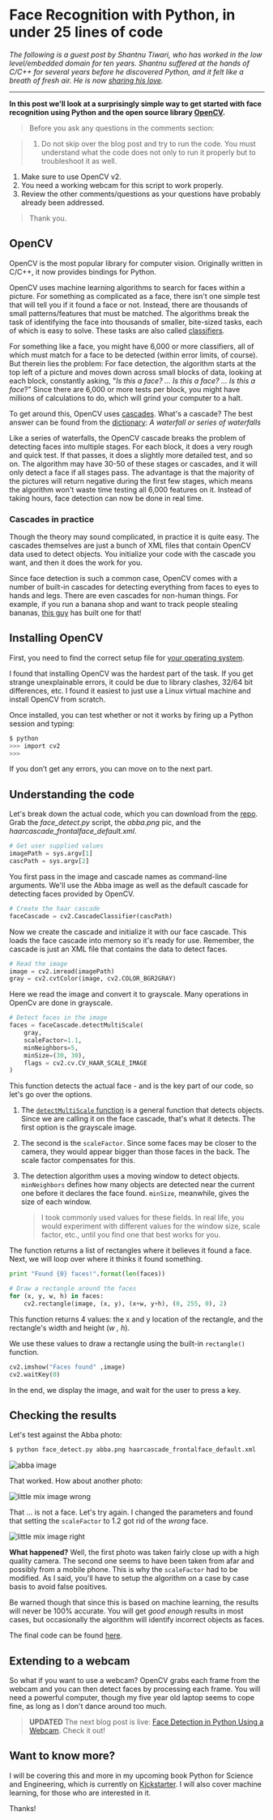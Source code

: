 # Face Recognition with Python, in under 25 lines of code

*The following is a guest post by Shantnu Tiwari, who has worked in the low level/embedded domain for ten years. Shantnu suffered at the hands of C/C++ for several years before he discovered Python, and it felt like a breath of fresh air. He is now [sharing his love](http://pythonforengineers.com/).*

<hr>

**In this post we'll look at a surprisingly simple way to get started with face recognition using Python and the open source library [OpenCV](http://opencv.org/).**

> Before you ask any questions in the comments section:

> 1. Do not skip over the blog post and try to run the code. You must understand what the code does not only to run it properly but to troubleshoot it as well.
1. Make sure to use OpenCV v2.
1. You need a working webcam for this script to work properly.
1. Review the other comments/questions as your questions have probably already been addressed.

> Thank you.

## OpenCV

OpenCV is the most popular library for computer vision. Originally written in C/C++, it now provides bindings for Python.

OpenCV uses machine learning algorithms to search for faces within a picture. For something as complicated as a face, there isn't one simple test that will tell you if it found a face or not. Instead, there are thousands of small patterns/features that must be matched. The algorithms break the task of identifying the face into thousands of smaller, bite-sized tasks, each of which is easy to solve. These tasks are also called [classifiers](http://en.wikipedia.org/wiki/Statistical_classification).

For something like a face, you might have 6,000 or more classifiers, all of which must match for a face to be detected (within error limits, of course). But therein lies the problem: For face detection, the algorithm starts at the top left of a picture and moves down across small blocks of data, looking at each block, constantly asking, "*Is this a face? ... Is this a face? ... Is this a face*?" Since there are 6,000 or more tests per block, you might have millions of calculations to do, which will grind your computer to a halt.

To get around this, OpenCV uses [cascades](http://docs.opencv.org/modules/objdetect/doc/cascade_classification.html). What's a cascade? The best answer can be found from the [dictionary](http://dictionary.reference.com/browse/cascade): *A waterfall or series of waterfalls*

Like a series of waterfalls, the OpenCV cascade breaks the problem of detecting faces into multiple stages. For each block, it does a very rough and quick test. If that passes, it does a slightly more detailed test, and so on. The algorithm may have 30-50 of these stages or cascades, and it will only detect a face if all stages pass. The advantage is that the majority of the pictures will return negative during the first few stages, which means the algorithm won't waste time testing all 6,000 features on it. Instead of taking hours, face detection can now be done in real time.

### Cascades in practice

Though the theory may sound complicated, in practice it is quite easy. The cascades themselves are just a bunch of XML files that contain OpenCV data used to detect objects. You initialize your code with the cascade you want, and then it does the work for you.

Since face detection is such a common case, OpenCV comes with a number of built-in cascades for detecting everything from faces to eyes to hands and legs. There are even cascades for non-human things. For example, if you run a banana shop and want to track people stealing bananas, [this guy](http://coding-robin.de/2013/07/22/train-your-own-opencv-haar-classifier.html) has built one for that!

## Installing OpenCV

First, you need to find the correct setup file for [your operating system](http://opencv.org/downloads.html).

I found that installing OpenCV was the hardest part of the task. If you get strange unexplainable errors, it could be due to library clashes, 32/64 bit differences, etc. I found it easiest to just use a Linux virtual machine and install OpenCV from scratch.

Once installed, you can test whether or not it works by firing up a Python session and typing:

```sh
$ python
>>> import cv2
>>>
```

If you don’t get any errors, you can move on to the next part.

## Understanding the code

Let's break down the actual code, which you can download from the [repo](https://github.com/shantnu/FaceDetect/). Grab the *face_detect.py* script, the *abba.png* pic, and the *haarcascade_frontalface_default.xml*.

```python
# Get user supplied values
imagePath = sys.argv[1]
cascPath = sys.argv[2]
```

You first pass in the image and cascade names as command-line arguments. We'll use the Abba image as well as the default cascade for detecting faces provided by OpenCV.

```python
# Create the haar cascade
faceCascade = cv2.CascadeClassifier(cascPath)
```

Now we create the cascade and initialize it with our face cascade. This loads the face cascade into memory so it's ready for use. Remember, the cascade is just an XML file that contains the data to detect faces.

```python
# Read the image
image = cv2.imread(imagePath)
gray = cv2.cvtColor(image, cv2.COLOR_BGR2GRAY)
```

Here we read the image and convert it to grayscale. Many operations in OpenCv are done in grayscale.

```python
# Detect faces in the image
faces = faceCascade.detectMultiScale(
    gray,
    scaleFactor=1.1,
    minNeighbors=5,
    minSize=(30, 30),
    flags = cv2.cv.CV_HAAR_SCALE_IMAGE
)
```

This function detects the actual face - and is the key part of our code, so let's go over the options.

1. The [`detectMultiScale` function](http://docs.opencv.org/modules/objdetect/doc/cascade_classification.html#cascadeclassifier-detectmultiscale) is a general function that detects objects. Since we are calling it on the face cascade, that's what it detects. The first option is the grayscale image.

1. The second is the `scaleFactor`. Since some faces may be closer to the camera, they would appear bigger than those faces in the back. The scale factor compensates for this.

1. The detection algorithm uses a moving window to detect objects. `minNeighbors` defines how many objects are detected near the current one before it declares the face found. `minSize`, meanwhile, gives the size of each window.

    > I took commonly used values for these fields. In real life, you would experiment with different values for the window size, scale factor, etc., until you find one that best works for you.

The function returns a list of rectangles where it believes it found a face. Next, we will loop over where it thinks it found something.

```python
print "Found {0} faces!".format(len(faces))

# Draw a rectangle around the faces
for (x, y, w, h) in faces:
    cv2.rectangle(image, (x, y), (x+w, y+h), (0, 255, 0), 2)
```

This function returns 4 values: the x and y location of the rectangle, and the rectangle's width and height (*w , h*).

We use these values to draw a rectangle using the built-in `rectangle()` function.

```python
cv2.imshow("Faces found" ,image)
cv2.waitKey(0)
```

In the end, we display the image, and wait for the user to press a key.

## Checking the results

Let's test against the Abba photo:

```sh
$ python face_detect.py abba.png haarcascade_frontalface_default.xml
```

![abba image](https://github.com/shantnu/FaceDetect/raw/master/abba_face_detected.jpg )

That worked. How about another photo:

![little mix image wrong](https://github.com/shantnu/FaceDetect/raw/master/little_mix_wrong.jpg)

That ... is not a face. Let's try again. I changed the parameters and found that setting the `scaleFactor` to 1.2 got rid of the *wrong* face.

![little mix image right](https://github.com/shantnu/FaceDetect/raw/master/little_mix_right.jpg)

**What happened?** Well, the first photo was taken fairly close up with a high quality camera. The second one seems to have been taken from afar and possibly from a mobile phone. This is why the `scaleFactor` had to be modified. As I said, you'll have to setup the algorithm on a case by case basis to avoid false positives.

Be warned though that since this is based on machine learning, the results will never be 100% accurate. You will get *good enough* results in most cases, but occasionally the algorithm will identify incorrect objects as faces.

The final code can be found [here](https://github.com/shantnu/FaceDetect).

## Extending to a webcam

So what if you want to use a webcam? OpenCV grabs each frame from the webcam and you can then detect faces by processing each frame. You will need a powerful computer, though my five year old laptop seems to cope fine, as long as I don't dance around too much.

> **UPDATED** The next blog post is live: [Face Detection in Python Using a Webcam](https://realpython.com/blog/python/face-detection-in-python-using-a-webcam/). Check it out!

## Want to know more?

I will be covering this and more in my upcoming book Python for Science and Engineering, which is currently on [Kickstarter](https://www.kickstarter.com/projects/513736598/python-for-science-and-engineering). I will also cover machine learning, for those who are interested in it.

Thanks!